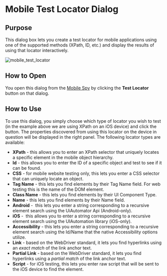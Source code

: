 # Mobile Test Locator Dialog

## Purpose

This dialog box lets you create a test locator for mobile applications using one of the supported methods (XPath, ID, etc.) and display the results of using that locator interactively.

![mobile_test_locator](./img/mobile_test_locator_dialog1.png)

## How to Open

You open this dialog from the [Mobile Spy](object_spy.md) by clicking the **Test Locator** button on that dialog.

## How to Use

To use this dialog, you simply choose which type of locator you wish to test (in the example above we are using XPath on an iOS device) and click the button. The properties discovered from using this locator on the device in question will be displayed in the right panel.
The following locator types are available:

- **XPath** - this allows you to enter an XPath selector that uniquely locates a specific element in the mobile object hierarchy.
- **Id** - this allows you to enter the ID of a specific object and test to see if it can be found.
- **CSS** - for mobile website testing only, this lets you enter a CSS selector that can uniquely locate an object.
- **Tag Name** - this lets you find elements by their Tag Name field. For web testing this is the name of the DOM element.
- **Class Name** - this lets you find elements by their UI Component Type.
- **Name** - this lets you find elements by their Name field.
- **Android** -  this lets you enter a string corresponding to a recursive element search using the UiAutomator Api (Android-only).
- **iOS** -  this allows you to enter a string corresponding to a recursive element search using the UIAutomation library (iOS-only).
- **Accessibility** - this lets you enter a string corresponding to a recursive element search using the Id/Name that the native Accessibility options utilize.
- **Link** - based on the WebDriver standard, it lets you find hyperlinks using an *exact match* of the link anchor text.
- **Partial Link** - based on the WebDriver standard, it lets you find hyperlinks using a *partial match* of the link anchor text.
- **Script** - for iOS testing, this lets you enter raw script that will be sent to the iOS device to find the element.
